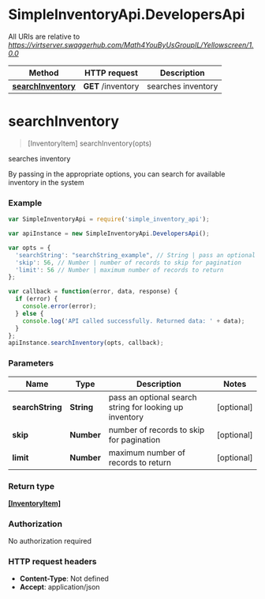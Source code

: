 # SimpleInventoryApi.DevelopersApi

All URIs are relative to *https://virtserver.swaggerhub.com/Math4YouByUsGroupIL/Yellowscreen/1.0.0*

Method | HTTP request | Description
------------- | ------------- | -------------
[**searchInventory**](DevelopersApi.md#searchInventory) | **GET** /inventory | searches inventory


<a name="searchInventory"></a>
# **searchInventory**
> [InventoryItem] searchInventory(opts)

searches inventory

By passing in the appropriate options, you can search for available inventory in the system 

### Example
```javascript
var SimpleInventoryApi = require('simple_inventory_api');

var apiInstance = new SimpleInventoryApi.DevelopersApi();

var opts = { 
  'searchString': "searchString_example", // String | pass an optional search string for looking up inventory
  'skip': 56, // Number | number of records to skip for pagination
  'limit': 56 // Number | maximum number of records to return
};

var callback = function(error, data, response) {
  if (error) {
    console.error(error);
  } else {
    console.log('API called successfully. Returned data: ' + data);
  }
};
apiInstance.searchInventory(opts, callback);
```

### Parameters

Name | Type | Description  | Notes
------------- | ------------- | ------------- | -------------
 **searchString** | **String**| pass an optional search string for looking up inventory | [optional] 
 **skip** | **Number**| number of records to skip for pagination | [optional] 
 **limit** | **Number**| maximum number of records to return | [optional] 

### Return type

[**[InventoryItem]**](InventoryItem.md)

### Authorization

No authorization required

### HTTP request headers

 - **Content-Type**: Not defined
 - **Accept**: application/json


